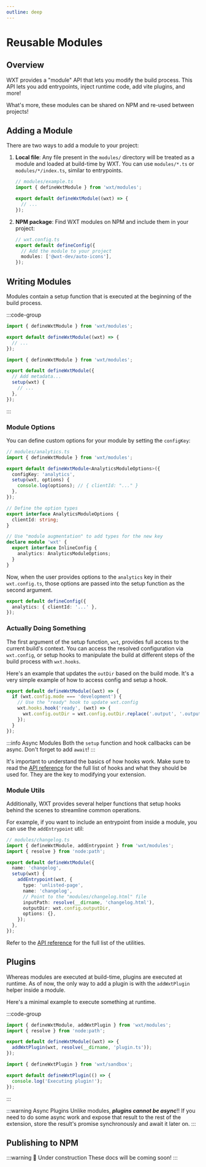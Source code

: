 ```yaml
---
outline: deep
---
```


# Reusable Modules

## Overview

WXT provides a "module" API that lets you modify the build process. This API lets you add entrypoints, inject runtime code, add vite plugins, and more!

What's more, these modules can be shared on NPM and re-used between projects!

## Adding a Module

There are two ways to add a module to your project:

1. **Local file**: Any file present in the `modules/` directory will be treated as a module and loaded at build-time by WXT. You can use `modules/*.ts` or `modules/*/index.ts`, similar to entrypoints.

   ```ts
   // modules/example.ts
   import { defineWxtModule } from 'wxt/modules';

   export default defineWxtModule((wxt) => {
     // ...
   });
   ```

2. **NPM package**: Find WXT modules on NPM and include them in your project:
   ```ts
   // wxt.config.ts
   export default defineConfig({
     // Add the module to your project
     modules: ['@wxt-dev/auto-icons'],
   });
   ```

## Writing Modules

Modules contain a setup function that is executed at the beginning of the build process.

:::code-group

```ts [Function Definition]
import { defineWxtModule } from 'wxt/modules';

export default defineWxtModule((wxt) => {
  // ...
});
```

```ts [Object Definition]
import { defineWxtModule } from 'wxt/modules';

export default defineWxtModule({
  // Add metadata...
  setup(wxt) {
    // ...
  },
});
```

:::

### Module Options

You can define custom options for your module by setting the `configKey`:

```ts
// modules/analytics.ts
import { defineWxtModule } from 'wxt/modules';

export default defineWxtModule<AnalyticsModuleOptions>({
  configKey: 'analytics',
  setup(wxt, options) {
    console.log(options); // { clientId: "..." }
  },
});

// Define the option types
export interface AnalyticsModuleOptions {
  clientId: string;
}

// Use "module augmentation" to add types for the new key
declare module 'wxt' {
  export interface InlineConfig {
    analytics: AnalyticsModuleOptions;
  }
}
```

Now, when the user provides options to the `analytics` key in their `wxt.config.ts`, those options are passed into the setup function as the second argument.

```ts
export default defineConfig({
  analytics: { clientId: '...' },
});
```

### Actually Doing Something

The first argument of the setup function, `wxt`, provides full access to the current build's context. You can access the resolved configuration via `wxt.config`, or setup hooks to manipulate the build at different steps of the build process with `wxt.hooks`.

Here's an example that updates the `outDir` based on the build mode. It's a very simple example of how to access config and setup a hook.

```ts
export default defineWxtModule((wxt) => {
  if (wxt.config.mode === 'development') {
    // Use the "ready" hook to update wxt.config
    wxt.hooks.hook('ready', (wxt) => {
      wxt.config.outDir = wxt.config.outDir.replace('.output', '.output/dev');
    });
  }
});
```

:::info Async Modules
Both the `setup` function and hook callbacks can be async. Don't forget to add `await`!
:::

It's important to understand the basics of how hooks work. Make sure to read the [API reference](/api/reference/wxt/interfaces/WxtHooks.html) for the full list of hooks and what they should be used for. They are the key to modifying your extension.

### Module Utils

Additionally, WXT provides several helper functions that setup hooks behind the scenes to streamline common operations.

For example, if you want to include an entrypoint from inside a module, you can use the `addEntrypoint` util:

```ts
// modules/changelog.ts
import { defineWxtModule, addEntrypoint } from 'wxt/modules';
import { resolve } from 'node:path';

export default defineWxtModule({
  name: 'changelog',
  setup(wxt) {
    addEntrypoint(wxt, {
      type: 'unlisted-page',
      name: 'changelog',
      // Point to the "modules/changelog.html" file
      inputPath: resolve(__dirname, 'changelog.html'),
      outputDir: wxt.config.outputDir,
      options: {},
    });
  },
});
```

Refer to the [API reference](/api/reference/wxt/modules/#functions) for the full list of the utilities.

## Plugins

Whereas modules are executed at build-time, plugins are executed at runtime. As of now, the only way to add a plugin is with the `addWxtPlugin` helper inside a module.

Here's a minimal example to execute something at runtime.

:::code-group

```ts [modules/example/index.ts]
import { defineWxtModule, addWxtPlugin } from 'wxt/modules';
import { resolve } from 'node:path';

export default defineWxtModule((wxt) => {
  addWxtPlugin(wxt, resolve(__dirname, 'plugin.ts'));
});
```

```ts [modules/example/plugin.ts]
import { defineWxtPlugin } from 'wxt/sandbox';

export default defineWxtPlugin(() => {
  console.log('Executing plugin!');
});
```

:::

:::warning Async Plugins
Unlike modules, **_plugins cannot be async_**!! If you need to do some async work and expose that result to the rest of the extension, store the result's promise synchronously and await it later on.
:::

## Publishing to NPM

:::warning 🚧 Under construction
These docs will be coming soon!
:::

